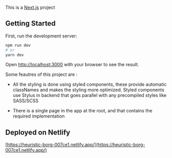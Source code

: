 This is a [Next.js](https://nextjs.org/) project 

## Getting Started

First, run the development server:

```bash
npm run dev
# or
yarn dev
```

Open [http://localhost:3000](http://localhost:3000) with your browser to see the result.

Some feautres of this project are :
- All the styling is done using styled components, these provide automatic classNames and makes the styling more optimized. Styled components use Stylus in backend that goes parallel with any precompiled styles like SASS/SCSS

- There is a single page in the app at the root, and that contains the required implementation 
 


## Deployed on Netlify

[https://heuristic-borg-007ce1.netlify.app/](https://heuristic-borg-007ce1.netlify.app/)